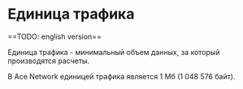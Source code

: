 # Единица трафика

==TODO: english version==

Единица трафика - минимальный объем данных, за который производятся расчеты.

В Ace Network единицей трафика является 1 Мб (1 048 576 байт).